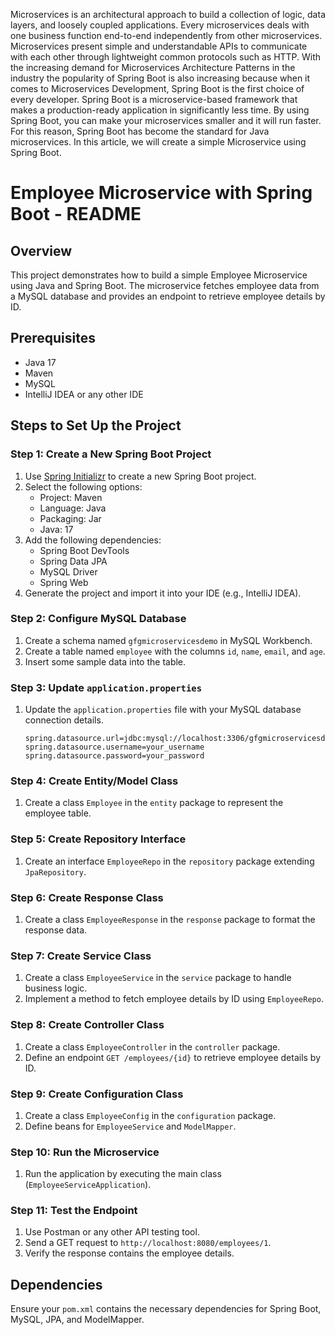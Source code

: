 Microservices is an architectural approach to build a collection of logic, data layers, and loosely coupled applications. 
Every microservices deals with one business function end-to-end independently from other microservices. 
Microservices present simple and understandable APIs to communicate with each other through lightweight common protocols such as HTTP. 
With the increasing demand for Microservices Architecture Patterns in the industry the popularity of Spring Boot is also increasing because when it comes to Microservices Development, Spring Boot is the first choice of every developer. 
Spring Boot is a microservice-based framework that makes a production-ready application in significantly less time. By using Spring Boot, you can make your microservices smaller and it will run faster. 
For this reason, Spring Boot has become the standard for Java microservices. 
In this article, we will create a simple Microservice using Spring Boot.

# Employee Microservice with Spring Boot - README

## Overview
This project demonstrates how to build a simple Employee Microservice using Java and Spring Boot. The microservice fetches employee data from a MySQL database and provides an endpoint to retrieve employee details by ID.

## Prerequisites
- Java 17
- Maven
- MySQL
- IntelliJ IDEA or any other IDE

## Steps to Set Up the Project

### Step 1: Create a New Spring Boot Project
1. Use [Spring Initializr](https://start.spring.io/) to create a new Spring Boot project.
2. Select the following options:
    - Project: Maven
    - Language: Java
    - Packaging: Jar
    - Java: 17
3. Add the following dependencies:
    - Spring Boot DevTools
    - Spring Data JPA
    - MySQL Driver
    - Spring Web
4. Generate the project and import it into your IDE (e.g., IntelliJ IDEA).

### Step 2: Configure MySQL Database
1. Create a schema named `gfgmicroservicesdemo` in MySQL Workbench.
2. Create a table named `employee` with the columns `id`, `name`, `email`, and `age`.
3. Insert some sample data into the table.

### Step 3: Update `application.properties`
1. Update the `application.properties` file with your MySQL database connection details.
   ```
   spring.datasource.url=jdbc:mysql://localhost:3306/gfgmicroservicesdemo
   spring.datasource.username=your_username
   spring.datasource.password=your_password
   ```

### Step 4: Create Entity/Model Class
1. Create a class `Employee` in the `entity` package to represent the employee table.

### Step 5: Create Repository Interface
1. Create an interface `EmployeeRepo` in the `repository` package extending `JpaRepository`.

### Step 6: Create Response Class
1. Create a class `EmployeeResponse` in the `response` package to format the response data.

### Step 7: Create Service Class
1. Create a class `EmployeeService` in the `service` package to handle business logic.
2. Implement a method to fetch employee details by ID using `EmployeeRepo`.

### Step 8: Create Controller Class
1. Create a class `EmployeeController` in the `controller` package.
2. Define an endpoint `GET /employees/{id}` to retrieve employee details by ID.

### Step 9: Create Configuration Class
1. Create a class `EmployeeConfig` in the `configuration` package.
2. Define beans for `EmployeeService` and `ModelMapper`.

### Step 10: Run the Microservice
1. Run the application by executing the main class (`EmployeeServiceApplication`).

### Step 11: Test the Endpoint
1. Use Postman or any other API testing tool.
2. Send a GET request to `http://localhost:8080/employees/1`.
3. Verify the response contains the employee details.

## Dependencies
Ensure your `pom.xml` contains the necessary dependencies for Spring Boot, MySQL, JPA, and ModelMapper.